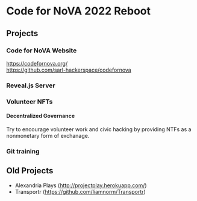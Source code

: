# Code for NoVA 2022 Reboot

## Projects

### Code for NoVA Website

https://codefornova.org/  
https://github.com/sarl-hackerspace/codefornova  

### Reveal.js Server

### Volunteer NFTs
#### Decentralized Governance
Try to encourage volunteer work and civic hacking by providing NTFs as a nonmonetary form of exchanage.


### Git training

## Old Projects
- Alexandria Plays (http://projectplay.herokuapp.com/)
- Transportr (https://github.com/liamnorm/Transportr)
